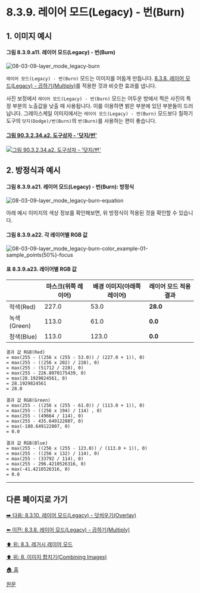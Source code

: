 # 8.3.9. 레이어 모드(Legacy) - 번(Burn)
## 1. 이미지 예시
#### 그림 8.3.9.a11. 레이어 모드(Legacy) - 번(Burn)
![08-03-09-layer_mode_legacy-burn](https://github.com/wonder13662/gimp/assets/15767104/a65bf57f-cf3a-479e-a849-b2befb5c917b)

`레이어 모드(Legacy) - 번(Burn)` 모드는 이미지를 어둡게 만듭니다. [8.3.8. 레이어 모드(Legacy) - 곱하기(Multiply)](./08-03-legacy-layer-modesx-08-darken_layer_mode-multiply.md)를 적용한 것과 비슷한 효과를 냅니다.

사진 보정에서 `레이어 모드(Legacy) - 번(Burn)` 모드는 어두운 방에서 찍은 사진의 특정 부분의 노출값을 낮출 때 사용됩니다. 이를 이용하면 밝은 부분에 있던 부분들이 드러납니다. 그레이스케일 이미지에서는 `레이어 모드(Legacy) - 번(Burn)` 모드보다 칠하기 도구의 `닷지(Dodge)/번(Burn)`의 `번(Burn)`를 사용하는 편이 좋습니다.

#### [그림 90.3.2.34.a2. 도구상자 - '닷지/번'](https://wonder13662.github.io/gimp/2.10.36_ko/90-03-02-tool_iconx-34-dodge_burn.html#%EA%B7%B8%EB%A6%BC-903234a2-%EB%8F%84%EA%B5%AC%EC%83%81%EC%9E%90---%EB%8B%B7%EC%A7%80%EB%B2%88)
[![그림 90.3.2.34.a2. 도구상자 - '닷지/번'](https://github.com/wonder13662/gimp/assets/15767104/f602486b-595d-4b15-ba4c-826982b153ce)](https://wonder13662.github.io/gimp/2.10.36_ko/90-03-02-tool_iconx-34-dodge_burn.html#%EA%B7%B8%EB%A6%BC-903234a2-%EB%8F%84%EA%B5%AC%EC%83%81%EC%9E%90---%EB%8B%B7%EC%A7%80%EB%B2%88)

## 2. 방정식과 예시
#### 그림 8.3.9.a21. 레이어 모드(Legacy) - 번(Burn): 방정식
![08-03-09-layer_mode_legacy-burn-equation](https://github.com/wonder13662/gimp/assets/15767104/797c4e25-cd89-4a61-aff4-4b3cebc918a3)

아래 예시 이미지의 색상 정보를 확인해보면, 위 방정식이 적용된 것을 확인할 수 있습니다.

#### 그림 8.3.9.a22. 각 레이어별 RGB 값
![08-03-09-layer_mode_legacy-burn-color_example-01-sample_points(50%)-focus](https://github.com/wonder13662/gimp/assets/15767104/dbfd0143-6bf5-450d-a458-cdbe9bb00044)

#### 표 8.3.9.a23. 레이어별 RGB 값

||마스크(위쪽 레이어)|배경 이미지(아래쪽 레이어)|레이어 모드 적용 결과|
|---|---|---|---|
|적색(Red)|227.0|53.0|**28.0**|
|녹색(Green)|113.0|61.0|**0.0**|
|청색(Blue)|113.0|123.0|**0.0**|

```
결과 값 RGB(Red)
= max(255 - ((256 x (255 - 53.0)) / (227.0 + 1)), 0)
= max(255 - ((256 x 202) / 228), 0)
= max(255 - (51712 / 228), 0)
= max(255 - 226.8070175439, 0)
= max(28.1929824561, 0)
= 28.1929824561
= 28.0

결과 값 RGB(Green)
= max(255 - ((256 x (255 - 61.0)) / (113.0 + 1)), 0)
= max(255 - ((256 x 194) / 114) , 0)
= max(255 - (49664 / 114), 0)
= max(255 - 435.649122807, 0)
= max(-180.649122807, 0)
= 0.0

결과 값 RGB(Blue)
= max(255 - ((256 x (255 - 123.0)) / (113.0 + 1)), 0)
= max(255 - ((256 x 132) / 114), 0)
= max(255 - (33792 / 114), 0)
= max(255 - 296.4210526316, 0)
= max(-41.4210526316, 0)
= 0.0
```

***

## 다른 페이지로 가기
[➡️ 다음: 8.3.10. 레이어 모드(Legacy) - 덧씌우기(Overlay)](./08-03-legacy-layer-modesx-10-contrast_layer_mode-overlay.md)

[⬅️ 이전: 8.3.8. 레이어 모드(Legacy) - 곱하기(Multiply)](./08-03-legacy-layer-modesx-08-darken_layer_mode-multiply.md)

[⬆️ 위: 8.3. 레거시 레이어 모드](./08-03-legacy-layer-modes.md)

[⬆️ 위: 8. 이미지 합치기(Combining Images)](./08-00-combining-images.md)

[🏠 홈](./00-home.md)

[원문](https://docs.gimp.org/2.10/ko/gimp-concepts-layer-modes-legacy.html)